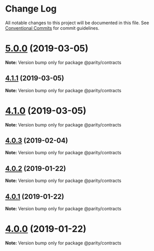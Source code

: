 # Change Log

All notable changes to this project will be documented in this file.
See [Conventional Commits](https://conventionalcommits.org) for commit guidelines.

# [5.0.0](https://github.com/paritytech/js-libs/tree/master/packages/contracts/compare/v4.1.1...v5.0.0) (2019-03-05)

**Note:** Version bump only for package @parity/contracts





## [4.1.1](https://github.com/paritytech/js-libs/tree/master/packages/contracts/compare/v4.1.0...v4.1.1) (2019-03-05)

**Note:** Version bump only for package @parity/contracts





# [4.1.0](https://github.com/paritytech/js-libs/tree/master/packages/contracts/compare/v4.0.3...v4.1.0) (2019-03-05)

**Note:** Version bump only for package @parity/contracts





## [4.0.3](https://github.com/paritytech/js-libs/tree/master/packages/contracts/compare/v4.0.2...v4.0.3) (2019-02-04)

**Note:** Version bump only for package @parity/contracts





## [4.0.2](https://github.com/paritytech/js-libs/tree/master/packages/contracts/compare/v4.0.1...v4.0.2) (2019-01-22)

**Note:** Version bump only for package @parity/contracts





## [4.0.1](https://github.com/paritytech/js-libs/tree/master/packages/contracts/compare/v4.0.0...v4.0.1) (2019-01-22)

**Note:** Version bump only for package @parity/contracts





# [4.0.0](https://github.com/paritytech/js-libs/tree/master/packages/contracts/compare/v3.0.31...v4.0.0) (2019-01-22)

**Note:** Version bump only for package @parity/contracts
